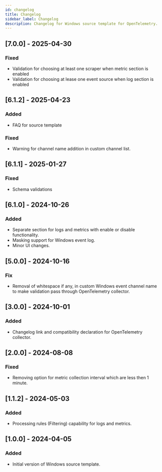 ```yaml
---
id: changelog
title: Changelog
sidebar_label: Changelog
description: Changelog for Windows source template for OpenTelemetry.
---
```


## [7.0.0] - 2025-04-30
### Fixed
- Validation for choosing at least one scraper when metric section is enabled
- Validation for choosing at lease one event source when log section is enabled

## [6.1.2] - 2025-04-23
### Added
- FAQ for source template
### Fixed
- Warning for channel name addition in custom channel list.

## [6.1.1] - 2025-01-27
### Fixed
- Schema validations

## [6.1.0] - 2024-10-26
### Added
- Separate section for logs and metrics with enable or disable functionality.
- Masking support for Windows event log.
- Minor UI changes.

## [5.0.0] - 2024-10-16

### Fix
- Removal of whitespace if any, in custom Windows event channel name to make validation pass through OpenTelemetry collector.

## [3.0.0] - 2024-10-01

### Added
- Changelog link and compatibility declaration for OpenTelemetry collector.

## [2.0.0] - 2024-08-08

### Fixed
- Removing option for metric collection interval which are less then 1 minute.

## [1.1.2] - 2024-05-03

### Added
- Processing rules (Filtering) capability for logs and metrics.

## [1.0.0] - 2024-04-05

### Added
- Initial version of Windows source template.